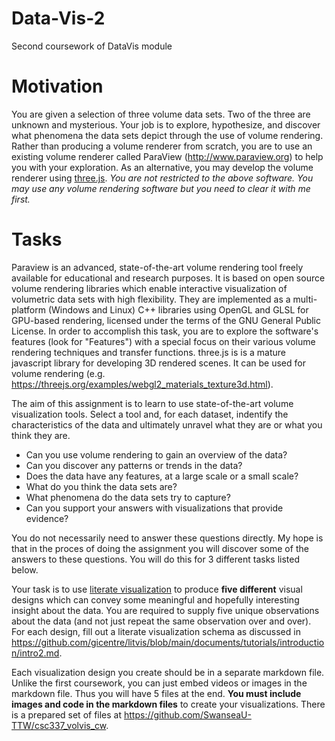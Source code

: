 # Data-Vis-2
Second coursework of DataVis module

# Motivation

You are given a selection of three volume data sets. Two of the three are
unknown and mysterious. Your job is to explore, hypothesize, and discover what
phenomena the data sets depict through the use of volume rendering. Rather than
producing a volume renderer from scratch, you are to use an existing volume
renderer called ParaView (<http://www.paraview.org>) to help you with your
exploration. As an alternative, you may develop the volume renderer using
[three.js](https://threejs.org/). *You are not restricted to the above
software. You may use any volume rendering software but you need to clear it
with me first.* 

# Tasks

Paraview is an advanced, state-of-the-art volume rendering tool freely
available for educational and research purposes. It is based on open source
volume rendering libraries which enable interactive visualization of volumetric
data sets with high flexibility. They are implemented as a multi-platform
(Windows and Linux) C++ libraries using OpenGL and GLSL for GPU-based
rendering, licensed under the terms of the GNU General Public License. In order
to accomplish this task, you are to explore the software's features (look for
"Features") with a special focus on their various volume rendering techniques
and transfer functions. three.js is is a mature javascript library for
developing 3D rendered scenes. It can be used for volume rendering (e.g.
<https://threejs.org/examples/webgl2_materials_texture3d.html>).

The aim of this assignment is to learn to use state-of-the-art volume
visualization tools. Select a tool and, for each dataset, indentify the
characteristics of the data and ultimately unravel what they are or what you
think they are.

- Can you use volume rendering to gain an overview of the data?
- Can you discover any patterns or trends in the data?
- Does the data have any features, at a large scale or a small scale?
- What do you think the data sets are?
- What phenomena do the data sets try to capture?
- Can you support your answers with visualizations that provide evidence?

You do not necessarily need to answer these questions directly. My hope is that
in the proces of doing the assignment you will discover some of the answers to
these questions.  You will do this for 3 different tasks listed below.

Your task is to use [literate visualization](https://www.gicentre.net/litvis)
to produce **five different** visual designs which can convey some meaningful
and hopefully interesting insight about the data.  You are required to supply
five unique observations about the data (and not just repeat the same
observation over and over).  For each design, fill out a literate visualization
schema as discussed in
<https://github.com/gicentre/litvis/blob/main/documents/tutorials/introduction/intro2.md>.

Each visualization design you create should be in a separate markdown file.
Unlike the first coursework, you can just embed videos or images in the
markdown file.  Thus you will have 5 files at the end.  **You must include
images and code in the markdown files** to create your visualizations.  There
is a prepared set of files at
<https://github.com/SwanseaU-TTW/csc337_volvis_cw>. 
